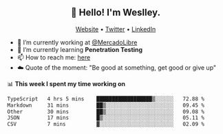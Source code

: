 <h2 align="center">👋 Hello! I'm Weslley.</h2>
<p align="center">
  <a href="http://weslleyneri.com.br">Website</a> •
  <a href="https://twitter.com/Weslley_Neri">Twitter</a> •
  <a href="https://www.linkedin.com/in/weslley-neri-3658908b">LinkedIn</a>
</p>


- 🔭 I’m currently working at [@MercadoLibre](https://github.com/mercadolibre)
- 🌱 I’m currently learning **Penetration Testing**
- 📫 How to reach me: [here](mailto:weslley39@gmail.com)
- ☁️ Quote of the moment: "Be good at something, get good or give up"

📊 **This week I spent my time working on**
<!--START_SECTION:waka-->

```txt
TypeScript   4 hrs 5 mins    ██████████████████▒░░░░░░   72.88 %
Markdown     31 mins         ██▒░░░░░░░░░░░░░░░░░░░░░░   09.45 %
Other        30 mins         ██▒░░░░░░░░░░░░░░░░░░░░░░   09.08 %
JSON         17 mins         █▒░░░░░░░░░░░░░░░░░░░░░░░   05.11 %
CSV          7 mins          ▓░░░░░░░░░░░░░░░░░░░░░░░░   02.09 %
```

<!--END_SECTION:waka-->

<!-- Inspired by https://github.com/gruselhaus/gruselhaus -->